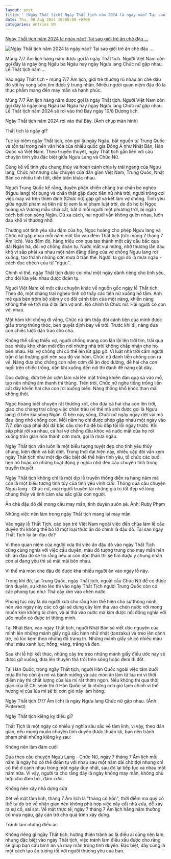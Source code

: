 ```yaml
---
layout: post
title: " [Ngày Thất tịch] Ngày Thất tịch năm 2024 là ngày nào? Tại sao giới trẻ ăn chè đậu ..."
date: Thu, 08 Aug 2024 18:00:00 +0700
categories: entries VN
---
```

[Ngày Thất tịch năm 2024 là ngày nào? Tại sao giới trẻ ăn chè đậu ...](https://moitruong.net.vn/ngay-that-tich-nam-2024-la-ngay-nao-tai-sao-gioi-tre-an-che-dau-do-trong-ngay-nay-76218.html)

![Ngày Thất tịch năm 2024 là ngày nào? Tại sao giới trẻ ăn chè đậu ...](https://mtcs.1cdn.vn/thumbs/600x315/2024/08/08/that-tich.jpg)

Mùng 7/7 Âm lịch hàng năm được gọi là ngày Thất tịch. Người Việt Nam còn gọi đây là ngày ông Ngâu bà Ngâu hay ngày Ngưu lang Chức nữ gặp nhau. Lễ Thất tịch năm ...

Vào ngày Thất tịch - mùng 7/7 Âm lịch, giới trẻ thường rủ nhau ăn chè đậu đỏ với hy vọng sớm tìm được ý trung nhân. Nhiều người quan niệm đậu đỏ là thực phẩm mang đến may mắn và hạnh phúc.

Mùng 7/7 Âm lịch hàng năm được gọi là ngày Thất tịch. Người Việt Nam còn gọi đây là ngày ông Ngâu bà Ngâu hay ngày Ngưu lang Chức nữ gặp nhau. Lễ Thất tịch năm 2024 sẽ rơi vào thứ Bảy ngày 10/8 Dương lịch.



Ngày Thất tịch năm 2024 rơi vào thứ Bảy. (Ảnh chụp màn hình)

Thất tịch là ngày gì?

Tục kỷ niệm ngày Thất tịch, còn gọi là ngày Ngâu, bắt nguồn từ Trung Quốc và tồn tại trong nền văn hóa của nhiều quốc gia Đông Á như Nhật Bản, Hàn Quốc và Việt Nam. Theo truyền thuyết, ngày Thất tịch gắn liền với câu chuyện tình yêu đặc biệt giữa Ngưu Lang và Chức Nữ.



Cùng kể về tình yêu chung thủy và hoàn cảnh chia ly trái ngang của Ngưu lang, Chức nữ nhưng câu chuyện của dân gian Việt Nam, Trung Quốc, Nhật Bản có nhiều tình tiết, diễn biến khác nhau.



Người Trung Quốc kể rằng, duyên phận khiến chàng trai chăn bò nghèo (Ngưu lang) tốt bụng và chân thật gặp được tiên nữ nhà trời, người trông coi việc may vá trên thiên đình (Chức nữ) gặp gỡ và kết làm vợ chồng. Tình yêu giữa người phàm và tiên nữ bị xem là vi phạm luật trời, do đó họ bị Ngọc hoàng và Vương mẫu chia cắt, bắt ở mỗi người một phương trời, bị ngăn cách bởi con sông Ngân. Dù xa cách, hai người vẫn không quên nhau, luôn đau khổ vì thương nhớ.



Thương xót tình yêu sâu đậm của họ, Ngọc hoàng cho phép Ngưu lang và Chức nữ gặp nhau mỗi năm một lần vào đêm Thất tịch (tức mùng 7 tháng 7 Âm lịch). Vào đêm đó, hàng triệu con quạ tạo thành một cây cầu bắc qua dải Ngân hà, đôi vợ chồng đoàn tụ. Nước mắt vui mừng, nhớ thương lẫn đau khổ vì sắp phải xa nhau một năm đằng đẵng của vợ chồng Ngưu lang rơi xuống, tạo thành những cơn mưa ở trần thế. Người ta gọi đó là mưa ngâu - cách đọc chệch của từ "ngưu".



Chính vì thế, ngày Thất tịch được coi như một ngày dành riêng cho tình yêu, cho đôi lứa yêu nhau được đoàn tụ.

Người Việt Nam kể một câu chuyện khác về nguồn gốc ngày lễ Thất tịch. Theo đó, một chàng trai nghèo tình cờ thấy các tiên nữ xuống hồ tắm. Anh mê quá bèn trộm bộ xiêm y có đôi cánh tiên của một nàng, khiến nàng không thể về trời mà ở lại làm vợ anh. Đó chính là Chức nữ. Hai người có con với nhau.



Một hôm khi chồng đi vắng, Chức nữ tìm thấy đôi cánh tiên của mình được giấu trong thúng thóc, bèn quyết định bay về trời. Trước khi đi, nàng đưa con chiếc lược dặn trao cho cha.



Không thể sống thiếu vợ, người chồng mang con lặn lội lên trời tìm, trải qua bao nhiêu khó khăn mới đến nơi nhưng nhà trời không chấp nhận cho họ bên nhau. Hai vợ chồng chỉ có thể lén lút gặp gỡ. Vì luật nhà trời cấm người trần ở lại thượng giới nên sau đó vài hôm, Chức nữ đành tiễn chồng con ra về. Nàng đưa cho chồng con nắm cơm để ăn dọc đường, để hai cha con ngồi trên chiếc trống, dặn khi xuống đến nơi thì đánh để nàng cắt dây.



Dọc đường, đứa trẻ ăn cơm làm vãi lên mặt trống khiến đàn quạ sà vào mổ, tạo nên những âm thanh thì thùng. Trên trời, Chức nữ nghe tiếng trống liền cắt dây khiến hai cha con rơi xuống biển. Nàng thống khổ khóc than mãi không thôi.



Ngọc hoàng biết chuyện rất thương xót, cho đưa cả hai cha con lên trời, giao cho chàng trai công việc chăn trâu (vì thế mà anh được gọi là Ngưu lang) ở bên kia sông Ngân. Ở bên này sông, Chức nữ ngày ngày dệt vải mà đau lòng nhớ chồng con. Mỗi năm họ chỉ được phép gặp nhau một ngày vào 7/7, đàn quạ phải đội đá bắc cầu cho họ để bù đắp tội lỗi ngày trước. Khi sắp phải rời xa nhau, cả hai vợ chồng đều khóc và nước mắt của họ rơi xuống trần gian hóa thành cơn mưa, gọi là mưa ngâu.



Ngày Thất tịch vẫn luôn là một biểu tượng tuyệt đẹp cho tình yêu thủy chung, kiên định và bất diệt. Trong thời đại hiện nay, nhiều cặp đôi vẫn xem ngày Thất tịch như một dịp đặc biệt để thể hiện tình yêu, tổ chức các buổi hẹn hò hoặc có những hoạt động ý nghĩa nhớ đến câu chuyện tình trong truyền thuyết.



Ngày Thất tịch không chỉ là một dịp lễ truyền thống diễn ra hàng năm mà còn là một biểu tượng tinh túy của tình yêu vĩnh cửu. Thông qua câu chuyện Ngưu lang - Chức nữ, mọi người truyền tải những giá trị tốt đẹp về lòng chung thủy và tình cảm sâu sắc giữa con người.

Ăn chè đậu đỏ để mong cầu may mắn, tình duyên suôn sẻ. Ảnh: Ruby Phạm

Những việc nên làm trong ngày Thất tịch mang lại may mắn

Vào ngày lễ Thất Tịch, các bạn trẻ Việt Nam ngoài việc đến chùa làm lễ cầu duyên thì không thể bỏ lỡ một loại thức ăn đó chính là đậu đỏ. Tại sao ngày Thất Tịch lại ăn đậu đỏ?



Vì theo quan niệm của người xưa thì việc ăn đậu đỏ vào ngày Thất Tịch cũng cùng nghĩa với việc cầu duyên, màu đỏ tượng trưng cho may mắn nên khi ăn đậu đỏ sẽ tin rằng nếu ai còn độc thân thì sẽ tìm được ý chung nhân còn ai đang yêu thì sẽ mãi mãi bên nhau.



Vì thế mà món chè đậu đỏ được khá nhiều người ăn vào ngày lễ này.

Trong khi đó, tại Trung Quốc, ngày Thất tịch, ngoài cầu Chức Nữ để có được tình duyên, sự khéo léo thì vào ngày Thất Tịch người Trung Quốc còn có các phong tục như: Thả cây kim vào chén nước.



Phong tục này là do người xưa cho rằng kim thể hiện cho sự thông minh, nên vào ngày này các cô gái sẽ dùng cây kim thả vào chén nước với mong muốn kim không bị chìm, và ai thả vào nước mà kim được nổi đồng nghĩa với ước muốn có được trí thông minh.



Tại Nhật Bản, vào ngày Thất tịch, người Nhật Bản sẽ viết ước nguyện của mình lên những mảnh giấy ngũ sắc hình nhữ nhật (tanzaku) và treo lên cành tre, có lúc kèm theo những đồ trang trí. Những mảnh giấy sẽ có nhiều màu như: màu xanh lục, hồng, vàng, trắng và đen.



Sau khi lễ hội kết thúc, những cây tre treo những mảnh giấy điều ước này sẽ được gỡ xuống, đưa lên thuyền thả trôi trên sông hoặc đem đi đốt.



Tại Hàn Quốc, trong ngày Thất tịch, người Hàn Quốc ngoài việc tắm dưới mưa thì họ còn ăn mì và bánh nướng và các món ăn làm từ lúa mì vì thời điểm này thì chất lượng của lúa mì rất thơm ngon. Nếu không thì qua thời gian của lễ Chilseok thì ở Hàn Quốc sẽ là những cơn gió lạnh chính vì thế hương vị của lúa mì sẽ bị cơn gió này làm hỏng.

Ngày Thất tịch (7/7 Âm lịch) là ngày Ngưu lang Chức nữ gặp nhau. (Ảnh: Pinterest)

Ngày Thất tịch kiêng kỵ điều gì?

Thất Tịch là một ngày có nhiều ý nghĩa sâu sắc về tâm linh, vì vậy, theo dân gian, nếu mong muốn chuyện tình duyên được thuận lợi, bạn nên tránh phạm phải những kiêng kỵ sau:



Không nên làm đám cưới

Dựa theo câu chuyện Ngưu Lang - Chức Nữ, ngày 7 tháng 7 Âm lịch mỗi năm là ngày họ có thể đoàn tụ với nhau sau một năm dài chờ đợi nhưng chỉ có thể ở cạnh nhau trong một ngày duy nhất, sau đó lại tiếp tục xa nhau một năm nửa. Vì vậy, người ta cho rằng đây là ngày không may mắn, không phù hợp cho đám hỏi, đám cưới.



Không nên xây nhà dựng cửa

Xét về mặt tâm linh, tháng 7 Âm lịch là "tháng cô hồn", thời điểm ma quỷ có thể tự do trở về nhân gian nên không phù hợp việc xây cất nhà cửa, dễ xảy ra sự cố, sai sót. Về mặt thực tế, ngày 7 tháng 7 Âm lịch hằng năm thường có mưa ngâu, gây cản trở cho quá trình xây dựng.



Tránh làm những điều ác

Không riêng gì ngày Thất tịch, hướng thiện tránh ác là điều ai cũng nên làm, nhưng đặc biệt vào ngày Thất tịch, việc tránh làm điều xấu được cho rằng sẽ giúp bạn cầu bình an và may mắn trong tình duyên. Đặc biệt, đây cũng là một cách tạo ấn tượng tốt với người thương yêu của bạn.


